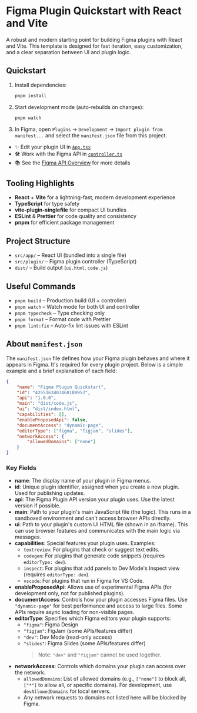 # Figma Plugin Quickstart with React and Vite

A robust and modern starting point for building Figma plugins with React and Vite. This template is designed for fast iteration, easy customization, and a clear separation between UI and plugin logic.

## Quickstart

1. Install dependencies:
    ```sh
    pnpm install
    ```
2. Start development mode (auto-rebuilds on changes):
    ```sh
    pnpm watch
    ```
3. In Figma, open `Plugins` → `Development` → `Import plugin from manifest...` and select the `manifest.json` file from this project.

- ✨ Edit your plugin UI in [`App.tsx`](./src/app/components/App.tsx)
- 🛠️ Work with the Figma API in [`controller.ts`](./src/plugin/controller.ts)
- 📚 See the [Figma API Overview](https://www.figma.com/plugin-docs/api/api-overview/) for more details

## Tooling Highlights

- **React** + **Vite** for a lightning-fast, modern development experience
- **TypeScript** for type safety
- **vite-plugin-singlefile** for compact UI bundles
- **ESLint** & **Prettier** for code quality and consistency
- **pnpm** for efficient package management

## Project Structure

- `src/app/` – React UI (bundled into a single file)
- `src/plugin/` – Figma plugin controller (TypeScript)
- `dist/` – Build output (`ui.html`, `code.js`)

## Useful Commands

- `pnpm build` – Production build (UI + controller)
- `pnpm watch` – Watch mode for both UI and controller
- `pnpm typecheck` – Type checking only
- `pnpm format` – Format code with Prettier
- `pnpm lint:fix` – Auto-fix lint issues with ESLint

## About `manifest.json`

The `manifest.json` file defines how your Figma plugin behaves and where it appears in Figma. It's required for every plugin project. Below is a simple example and a brief explanation of each field:

```json
{
    "name": "Figma Plugin Quickstart",
    "id": "4255163407468189952",
    "api": "1.0.0",
    "main": "dist/code.js",
    "ui": "dist/index.html",
    "capabilities": [],
    "enableProposedApi": false,
    "documentAccess": "dynamic-page",
    "editorType": ["figma", "figjam", "slides"],
    "networkAccess": {
        "allowedDomains": ["none"]
    }
}
```

### Key Fields

- **name**: The display name of your plugin in Figma menus.
- **id**: Unique plugin identifier, assigned when you create a new plugin. Used for publishing updates.
- **api**: The Figma Plugin API version your plugin uses. Use the latest version if possible.
- **main**: Path to your plugin's main JavaScript file (the logic). This runs in a sandboxed environment and can't access browser APIs directly.
- **ui**: Path to your plugin's custom UI HTML file (shown in an iframe). This can use browser features and communicates with the main logic via messages.
- **capabilities**: Special features your plugin uses. Examples:
    - `textreview`: For plugins that check or suggest text edits.
    - `codegen`: For plugins that generate code snippets (requires `editorType: dev`).
    - `inspect`: For plugins that add panels to Dev Mode's Inspect view (requires `editorType: dev`).
    - `vscode`: For plugins that run in Figma for VS Code.
- **enableProposedApi**: Allows use of experimental Figma APIs (for development only, not for published plugins).
- **documentAccess**: Controls how your plugin accesses Figma files. Use `"dynamic-page"` for best performance and access to large files. Some APIs require async loading for non-visible pages.
- **editorType**: Specifies which Figma editors your plugin supports:
    - `"figma"`: Figma Design
    - `"figjam"`: FigJam (some APIs/features differ)
    - `"dev"`: Dev Mode (read-only access)
    - `"slides"`: Figma Slides (some APIs/features differ)
        > Note: `"dev"` and `"figjam"` cannot be used together.
- **networkAccess**: Controls which domains your plugin can access over the network.
    - `allowedDomains`: List of allowed domains (e.g., `["none"]` to block all, `["*"]` to allow all, or specific domains). For development, use `devAllowedDomains` for local servers.
    - Any network requests to domains not listed here will be blocked by Figma.
